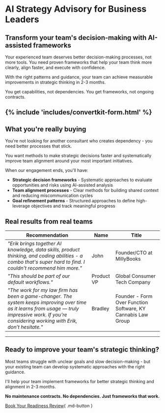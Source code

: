 # AI Strategy Advisory for Business Leaders

## Transform your team's decision-making with AI-assisted frameworks

Your experienced team deserves better decision-making processes, not more tools. You need proven frameworks that help your team think more clearly, align faster, and execute with confidence. 

With the right patterns and guidance, your team can achieve measurable improvements in strategic thinking in 2-3 months.

You get capabilities, not dependencies. You get frameworks, not ongoing contracts.

{% include 'includes/convertkit-form.html' %}
---

## What you're really buying

You're not looking for another consultant who creates dependency - you need better processes that stick. 

You want methods to make strategic decisions faster and systematically improve team alignment around your most important initiatives.

When our engagement ends, you'll have:

- **Strategic decision frameworks** - Systematic approaches to evaluate opportunities and risks using AI-assisted analysis
- **Team alignment processes** - Clear methods for building shared context and reducing miscommunication cycles  
- **Goal refinement patterns** - Structured approaches to define high-leverage objectives and track meaningful progress

<!-- ---

## Select clients

| Client | Contact | Challenge |
|--------|---------|-----------|
| Mid-market SaaS | VP Product | Strategic prioritization |
| Professional services | Managing Partner | Team goal alignment |
| Tech startup | CEO | Decision-making speed |
| Manufacturing | Operations Director | Process optimization |

--- -->

## Real results from real teams


| Recommendation | Name | Title |
|---|---|---|
| *"Erik brings together AI knowledge, data skills, product thinking, and coding abilities - a combo that's super hard to find. I couldn't recommend him more."* | John | Founder/CTO at MillyBooks |
| *"This should be part of our default workflows."* | Product VP | Global Consumer Tech Company |
| *"The work for my law firm has been a game-changer. The system keeps improving over time as it learns from usage — truly impressive work. If you’re considering working with Erik, don’t hesitate."* | Bradley | Founder - Form Over Function Software, KY Cannabis Law Group |

---

## Ready to improve your team's strategic thinking?

Most teams struggle with unclear goals and slow decision-making - but your existing team can develop systematic approaches with the right guidance. 

I'll help your team implement frameworks for better strategic thinking and alignment in 2-3 months.

**No maintenance contracts. No dependencies. Just frameworks that work.**

[Book Your Readiness Review](https://savvycal.com/hello-from-erik/strategic-ai-review){ .md-button }
<!-- 
---

## Investment options

**Monthly Advisory: $8,500/month**  
Bi-weekly strategy sessions, framework development, team coaching for ongoing strategic challenges

**90-Day Framework Installation: $18,500**  
Intensive engagement to install decision-making and alignment frameworks with your team

For larger organizational transformations, my minimum engagement is $35,000. If you're interested in learning more, send me an email.

Need something more focused? Check out my [Team Alignment Workshop] for specific implementation techniques. -->